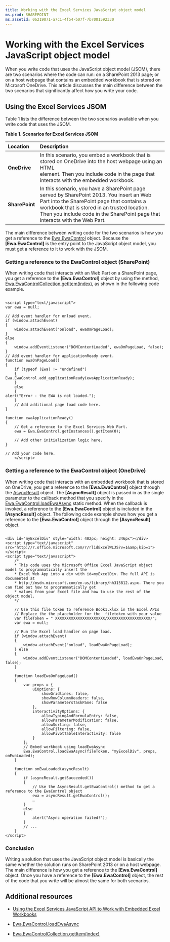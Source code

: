 ```yaml
---
title: Working with the Excel Services JavaScript object model
ms.prod: SHAREPOINT
ms.assetid: 06219071-a7c1-4f54-b07f-7b7001592330
---
```



# Working with the Excel Services JavaScript object model

When you write code that uses the JavaScript object model (JSOM), there are two scenarios where the code can run: on a SharePoint 2013 page; or on a host webpage that contains an embedded workbook that is stored on Microsoft OneDrive. This article discusses the main difference between the two scenarios that significantly affect how you write your code.
  
    
    


## Using the Excel Services JSOM

Table 1 lists the difference between the two scenarios available when you write code that uses the JSOM.
  
    
    

**Table 1. Scenarios for Excel Services JSOM**


|**Location**|**Description**|
|:-----|:-----|
|**OneDrive**|In this scenario, you embed a workbook that is stored on OneDrive into the host webpage using an HTML <div> element. Then you include code in the page that interacts with the embedded workbook.|
|**SharePoint**|In this scenario, you have a SharePoint page served by SharePoint 2013. You insert an Web Part into the SharePoint page that contains a workbook that is stored in an trusted location. Then you include code in the SharePoint page that interacts with the Web Part.|
   
The main difference between writing code for the two scenarios is how you get a reference to the  [Ewa.EwaControl](http://msdn.microsoft.com/library/6e441406-d67a-0da9-f996-71f4e4b4c144%28Office.15%29.aspx) object. Because the **[Ewa.EwaControl]** is the entry point to the JavaScript object model, you must get a reference to it to work with the JSOM.
  
    
    

### Getting a reference to the EwaControl object (SharePoint)

When writing code that interacts with an Web Part on a SharePoint page, you get a reference to the **[Ewa.EwaControl]** object by using the method, [Ewa.EwaControlCollection.getItem(index)](http://msdn.microsoft.com/library/11dd3a65-f914-4b34-bbaf-0206c8153d2b%28Office.15%29.aspx), as shown in the following code example.
  
    
    

```

<script type="text/javascript">
var ewa = null;

// Add event handler for onload event.
if (window.attachEvent) 
{ 
    window.attachEvent("onload", ewaOmPageLoad);    
} 
else 
{ 
    window.addEventListener("DOMContentLoaded", ewaOmPageLoad, false); 
}
// Add event handler for applicationReady event.
function ewaOnPageLoad()
{
    if (typeof (Ewa) != "undefined")
    {
Ewa.EwaControl.add_applicationReady(ewaApplicationReady);
    }
    else
    {
alert("Error - the EWA is not loaded.");
    }
    // Add additional page load code here.
}

function ewaApplicationReady()
{
    // Get a reference to the Excel Services Web Part.
    ewa = Ewa.EwaControl.getInstances().getItem(0);

    // Add other initialization logic here.
}

// Add your code here.
    </script>
```


### Getting a reference to the EwaControl object (OneDrive)

When writing code that interacts with an embedded workbook that is stored on OneDrive, you get a reference to the **[Ewa.EwaControl]** object through the [AsyncResult](http://msdn.microsoft.com/library/1da51396-834c-d85b-a9b0-ce21e4329946%28Office.15%29.aspx) object. The **[AsyncResult]** object is passed in as the single parameter to the callback method that you specify in the [Ewa.EwaControl.loadEwaAsync](http://msdn.microsoft.com/library/a7ee4d6d-5472-b942-c78e-b368d30bcb0e%28Office.15%29.aspx) static method. When the callback is invoked, a reference to the **[Ewa.EwaControl]** object is included in the **[AsyncResult]** object. The following code example shows how you get a reference to the **[Ewa.EwaControl]** object through the **[AsyncResult]** object.
  
    
    

```

<div id="myExcelDiv" style="width: 402px; height: 346px"></div>
<script type="text/javascript" src="http://r.office.microsoft.com/r/rlidExcelWLJS?v=1&amp;kip=1"></script>
<script type="text/javascript">
    /*
    * This code uses the Microsoft Office Excel JavaScript object model to programmatically insert the
    * Excel Web App into a div with id=myExcelDiv. The full API is documented at
    * http://msdn.microsoft.com/en-us/library/hh315812.aspx. There you can find out how to programmatically get
    * values from your Excel file and how to use the rest of the object model. 
    */

    // Use this file token to reference Book1.xlsx in the Excel APIs
    // Replace the the placeholder for the  filetoken with your value
    var fileToken = " XXXXXXXXXXXXXXXXXXXXXX/XXXXXXXXXXXXXXXXXXX/";
    var ewa = null;

    // Run the Excel load handler on page load.
    if (window.attachEvent)
    {
        window.attachEvent("onload", loadEwaOnPageLoad);
    } else
    {
        window.addEventListener("DOMContentLoaded", loadEwaOnPageLoad, false);
    }

    function loadEwaOnPageLoad()
    {
        var props = {
            uiOptions: {
                showGridlines: false,
                showRowColumnHeaders: false,
                showParametersTaskPane: false
            },
            interactivityOptions: {
                allowTypingAndFormulaEntry: false,
                allowParameterModification: false,
                allowSorting: false,
                allowFiltering: false,
                allowPivotTableInteractivity: false
            }
        };
        // Embed workbook using loadEwaAsync
        Ewa.EwaControl.loadEwaAsync(fileToken, "myExcelDiv", props, onEwaLoaded);
    }

    function onEwaLoaded(asyncResult)
    { 
        if (asyncResult.getSucceeded())
        {
            // Use the AsyncResult.getEwaControl() method to get a reference to the EwaControl object
            ewa = asyncResult.getEwaControl();
            …
        }
        else
        {
            alert("Async operation failed!");
        }
        // ...
    }    
</script>
```


### Conclusion

Writing a solution that uses the JavaScript object model is basically the same whether the solution runs on SharePoint 2013 or on a host webpage. The main difference is how you get a reference to the **[Ewa.EwaControl]** object. Once you have a reference to the **[Ewa.EwaControl]** object, the rest of the code that you write will be almost the same for both scenarios.
  
    
    

## Additional resources
<a name="SP15DevKitchenCon_AnatomyofanappSignupsheets_Additionalresources"> </a>


-  [Using the Excel Services JavaScript API to Work with Embedded Excel Workbooks](http://msdn.microsoft.com/en-us/library/hh315812.aspx)
    
  
-  [Ewa.EwaControl.loadEwaAsync](http://msdn.microsoft.com/library/a7ee4d6d-5472-b942-c78e-b368d30bcb0e%28Office.15%29.aspx)
    
  
-  [Ewa.EwaControlCollection.getItem(index)](http://msdn.microsoft.com/library/11dd3a65-f914-4b34-bbaf-0206c8153d2b%28Office.15%29.aspx)
    
  

